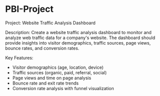 # PBI-Project

Project: Website Traffic Analysis Dashboard

Description: Create a website traffic analysis dashboard to monitor and analyze web traffic data for a company's website. 
The dashboard should provide insights into visitor demographics, traffic sources, page views, bounce rates, and conversion rates.

Key Features:
- Visitor demographics (age, location, device)
- Traffic sources (organic, paid, referral, social)
- Page views and time on page analysis
- Bounce rate and exit rate trends
- Conversion rate analysis with funnel visualization
